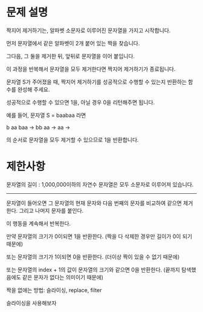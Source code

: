 # 문제 설명

짝지어 제거하기는, 알파벳 소문자로 이루어진 문자열을 가지고 시작합니다. 

먼저 문자열에서 같은 알파벳이 2개 붙어 있는 짝을 찾습니다. 

그다음, 그 둘을 제거한 뒤, 앞뒤로 문자열을 이어 붙입니다. 

이 과정을 반복해서 문자열을 모두 제거한다면 짝지어 제거하기가 종료됩니다. 

문자열 S가 주어졌을 때, 짝지어 제거하기를 성공적으로 수행할 수 있는지 반환하는 함수를 완성해 주세요. 

성공적으로 수행할 수 있으면 1을, 아닐 경우 0을 리턴해주면 됩니다.

예를 들어, 문자열 S = baabaa 라면

b aa baa → bb aa → aa →

의 순서로 문자열을 모두 제거할 수 있으므로 1을 반환합니다.

# 제한사항
문자열의 길이 : 1,000,000이하의 자연수
문자열은 모두 소문자로 이루어져 있습니다.

---

문자열이 들어오면 그 문자열의 현재 문자와 다음 번째의 문자를 비교하여 같으면 제거한다. 그리고 나머지 문자를 붙인다.

이 행동을 계속해서 반복한다. 

만약 문자열의 크기가 0이되면 1을 반환한다. (짝을 다 삭제한 경우만 길이가 0이 되기 때문에)

또는 문자열의 크기가 1이되면 0을 반환한다. (더이상 짝이 있을 수 없기 때문에)

또는 문자열의 index + 1의 값이 문자열의 크기와 같으면 0을 반환한다. (끝까지 탐색했음에도 같은 문자가 없다는 의미이기 때문에)

짝을 없애는 방법: 슬라이싱, replace, filter

슬라이싱을 사용해보자

